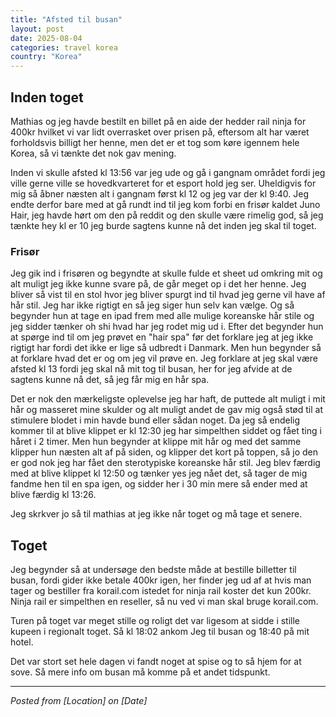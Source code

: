```yaml
---
title: "Afsted til busan"
layout: post
date: 2025-08-04
categories: travel korea
country: "Korea"
---
```


## Inden toget

Mathias og jeg havde bestilt en billet på en aide der hedder rail ninja for 400kr hvilket vi var lidt overrasket over prisen på, eftersom alt har været forholdsvis billigt her henne, men det er et tog som køre igennem hele Korea, så vi tænkte det nok gav mening.

Inden vi skulle afsted kl 13:56 var jeg ude og gå i gangnam området fordi jeg ville gerne ville se hovedkvarteret for et esport hold jeg ser. Uheldigvis for mig så åbner næsten alt i gangnam først kl 12 og jeg var der kl 9:40. Jeg endte derfor bare med at gå rundt ind til jeg kom forbi en frisør kaldet Juno Hair, jeg havde hørt om den på reddit og den skulle være rimelig god, så jeg tænkte hey kl er 10 jeg burde sagtens kunne nå det inden jeg skal til toget. 

### Frisør
Jeg gik ind i frisøren og begyndte at skulle fulde et sheet ud omkring mit og alt muligt jeg ikke kunne svare på, de går meget op i det her henne. Jeg bliver så vist til en stol hvor jeg bliver spurgt ind til hvad jeg gerne vil have af hår stil. Jeg har ikke rigtigt en så jeg siger hun selv kan vælge. Og så begynder hun at tage en ipad frem med alle mulige koreanske hår stile og jeg sidder tænker oh shi hvad har jeg rodet mig ud i. Efter det begynder hun at spørge ind til om jeg prøvet en "hair spa" før det forklare jeg at jeg ikke rigtigt har fordi det ikke er lige så udbredt i Danmark. Men hun begynder så at forklare hvad det er og om jeg vil prøve en. Jeg forklare at jeg skal være afsted kl 13 fordi jeg skal nå mit tog til busan, her for jeg afvide at de sagtens kunne nå det, så jeg får mig en hår spa. 

Det er nok den mærkeligste oplevelse jeg har haft, de puttede alt muligt i mit hår og masseret mine skulder og alt muligt andet de gav mig også stød til at stimulere blodet i min havde bund eller sådan noget. Da jeg så endelig kommer til at blive klippet er kl 12:30 jeg har simpelthen siddet og fået ting i håret i 2 timer. Men hun begynder at klippe mit hår og med det samme klipper hun næsten alt af på siden, og klipper det kort på toppen, så jo den er god nok jeg har fået den sterotypiske koreanske hår stil. Jeg blev færdig med at blive klippet kl 12:50 og tænker yes jeg nået det, så tager de mig fandme hen til en spa igen, og sidder her i 30 min mere så ender med at blive færdig kl 13:26. 

Jeg skrkver jo så til mathias at jeg ikke når toget og må tage et senere.

## Toget

Jeg begynder så at undersøge den bedste måde at bestille billetter til busan, fordi gider ikke betale 400kr igen, her finder jeg ud af at hvis man tager og bestiller fra korail.com istedet for ninja rail koster det kun 200kr. Ninja rail er simpelthen en reseller, så nu ved vi man skal bruge korail.com.

Turen på toget var meget stille og roligt det var ligesom at sidde i stille kupeen i regionalt toget. Så kl 18:02 ankom Jeg til busan og 18:40 på mit hotel. 

Det var stort set hele dagen vi fandt noget at spise og to så hjem for at sove. Så mere info om busan må komme på et andet tidspunkt.

---
*Posted from [Location] on [Date]*

